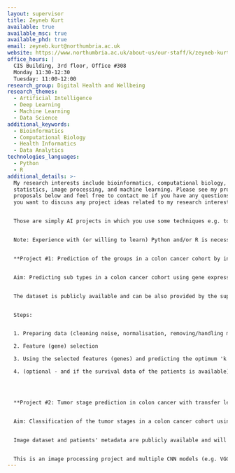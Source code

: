 ```yaml
---
layout: supervisor
title: Zeyneb Kurt
available: true
available_msc: true
available_phd: true
email: zeyneb.kurt@northumbria.ac.uk
website: https://www.northumbria.ac.uk/about-us/our-staff/k/zeyneb-kurt/
office_hours: |
  CIS Building, 3rd floor, Office #308
  Monday 11:30-12:30
  Tuesday: 11:00-12:00
research_group: Digital Health and Wellbeing
research_themes:
  - Artificial Intelligence
  - Deep Learning
  - Machine Learning
  - Data Science
additional_keywords:
  - Bioinformatics
  - Computational Biology
  - Health Informatics
  - Data Analytics
technologies_languages:
  - Python
  - R
additional_details: >-
  My research interests include bioinformatics, computational biology,
  statistics, image processing, and machine learning. Please see my project
  proposals below and feel free to contact me if you have any questions or if
  you want to discuss any project ideas related to my research interests. 


  T﻿hose are simply AI projects in which you use some techniques e.g. to predict sub-groups in a cancer cohort or predict the tumour stage of a selected cancer type.


  Note: Experience with (or willing to learn) Python and/or R is necessary 


  **Project #1: Prediction of the groups in a colon cancer cohort by integrating different types of big biological datasets**


  Aim: Predicting sub types in a colon cancer cohort using gene expression data collected from patients. 


  The dataset is publicly available and can be also provided by the supervisor.


  Steps:


  1. Preparing data (cleaning noise, normalisation, removing/handling missing values, etc)

  2. F﻿eature (gene) selection 

  3. Using the selected features (genes) and predicting the optimum 'k' value for k-means clustering among 2<=k<=10 (e.g. elbow method or silhouette index can be used)

  4. (optional - and if the survival data of the patients is available) Label/group the samples based on the k-means clustering with the optimal 'k' value and compare the overall survival of the sub-populations using the ‘Kaplan-Meier’ estimator.




  **Project #2: Tumor stage prediction in colon cancer with transfer learning using pathological tissue images**


  Aim: Classification of the tumor stages in a colon cancer cohort using Hematoxylin and eosin (H&E)-stained pathological tissue images. 


  Image dataset and patients' metadata are publicly available and will be downloaded from TCGA portal (or can be provided by the supervisor). Tumor stage info (and the other relevant clinical and demographics data) of each patient is available in the metadata.


  This is an image processing project and multiple CNN models (e.g. VGGXX, InceptionvXX, ResNetXX) are expected to be re-trained and compared for the tumor stage classification task.
---
```

